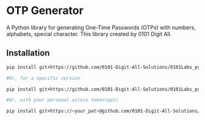 # OTP Generator

A Python library for generating One-Time Passwords (OTPs) with numbers, alphabets, special character. This library created by 0101 Digit All.

## Installation
```bash
pip install git+https://github.com/0101-Digit-All-Solutions/0101Labs_py_otp_generator.git

#Or, for a specific version

pip install git+https://github.com/0101-Digit-All-Solutions/0101Labs_py_otp_generator.git@v1.0.0

#Or, with your personal access token(pat)

pip install git+https://<your_pat>@github.com/0101-Digit-All-Solutions/0101Labs_py_otp_generator.git
